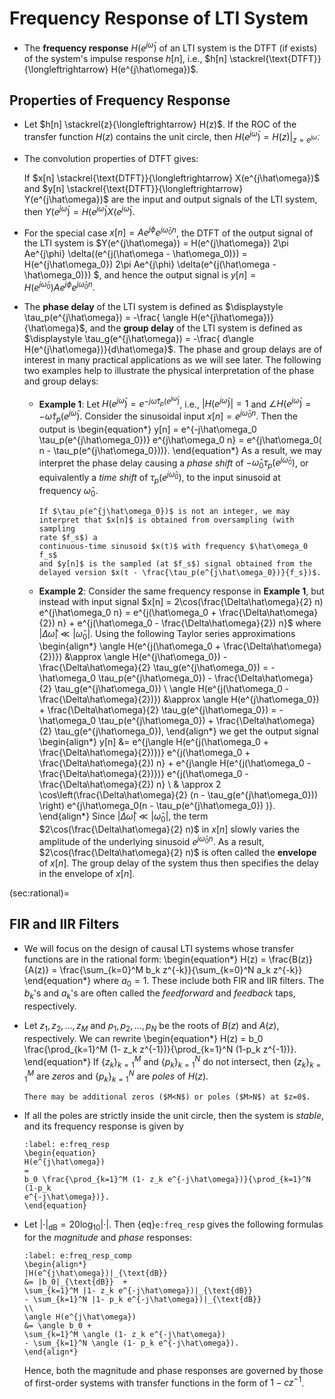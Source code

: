 # Frequency Response of LTI System

* The **frequency response** $H(e^{j\hat\omega})$ of an LTI system is
  the DTFT (if exists) of the system's impulse response $h[n]$, i.e.,
  $h[n] \stackrel{\text{DTFT}}{\longleftrightarrow}
  H(e^{j\hat\omega})$.

## Properties of Frequency Response
* Let $h[n] \stackrel{z}{\longleftrightarrow} H(z)$. If the ROC of the
  transfer function $H(z)$ contains the unit circle, then $H(e^{j\hat\omega})
  = H(z) \big|_{z=e^{j\hat\omega}}$. 

* The convolution properties of DTFT gives:

  If $x[n] \stackrel{\text{DTFT}}{\longleftrightarrow}
  X(e^{j\hat\omega})$ and $y[n] \stackrel{\text{DTFT}}{\longleftrightarrow}
  Y(e^{j\hat\omega})$ are the input and output signals of the LTI
  system, then $Y(e^{j\hat\omega}) =  H(e^{j\hat\omega})
  X(e^{j\hat\omega})$.

* For the special case $x[n] = Ae^{j\phi} e^{j\hat\omega_0 n}$, the
  DTFT of the output signal of the LTI system is $Y(e^{j\hat\omega}) =
  H(e^{j\hat\omega}) 2\pi Ae^{j\phi} \delta((e^{j(\hat\omega -
  \hat\omega_0)}) = H(e^{j\hat\omega_0}) 2\pi Ae^{j\phi}
  \delta(e^{j(\hat\omega - \hat\omega_0)}) $, and hence the output
  signal is $y[n] = H(e^{j\hat\omega_0}) Ae^{j\phi} e^{j\hat\omega_0
  n}$.

* The **phase delay** of the LTI system is defined as $\displaystyle
  \tau_p(e^{j\hat\omega}) = -\frac{ \angle
  H(e^{j\hat\omega})}{\hat\omega}$, and the **group delay** of the LTI
  system is defined as $\displaystyle \tau_g(e^{j\hat\omega}) =
  -\frac{ d\angle H(e^{j\hat\omega})}{d\hat\omega}$. The phase and
  group delays are of interest in many practical applications as we
  will see later. The following two examples help to illustrate the
  physical interpretation of the phase and group delays:

  - **Example 1**:  Let $\displaystyle H(e^{j\hat\omega}) =
    e^{-j\hat\omega  \tau_p(e^{j\hat\omega})}$, i.e.,
    $|H(e^{j\hat\omega})| = 1$ and $\angle H(e^{j\hat\omega}) =
    -\hat\omega \tau_p(e^{j\hat\omega})$. Consider the sinusoidal input
    $x[n] = e^{j\hat\omega_0 n}$. Then the output is 
    \begin{equation*}
    y[n] = e^{-j\hat\omega_0 \tau_p(e^{j\hat\omega_0})} e^{j\hat\omega_0 n} =
    e^{j\hat\omega_0( n - \tau_p(e^{j\hat\omega_0}))}. 
    \end{equation*}
    As a result, we may interpret the phase delay
    causing a *phase shift* of  $-\hat\omega_0
    \tau_p(e^{j\hat\omega_0})$, or equivalently a *time shift* of
    $\tau_p(e^{j\hat\omega_0})$, to the input sinusoid at frequency
    $\hat\omega_0$. 
    ```{tip}
    If $\tau_p(e^{j\hat\omega_0})$ is not an integer, we may
    interpret that $x[n]$ is obtained from oversampling (with sampling
    rate $f_s$) a
    continuous-time sinusoid $x(t)$ with frequency $\hat\omega_0 f_s$
    and $y[n]$ is the sampled (at $f_s$) signal obtained from the
    delayed version $x(t - \frac{\tau_p(e^{j\hat\omega_0})}{f_s})$.
    ```

  - **Example 2**: Consider the same frequency response in **Example
    1**, but instead with input signal $x[n] =
    2\cos(\frac{\Delta\hat\omega}{2} n) e^{j\hat\omega_0 n} =
    e^{j(\hat\omega_0 + \frac{\Delta\hat\omega}{2}) n} +
    e^{j(\hat\omega_0 - \frac{\Delta\hat\omega}{2}) n}$ where
    $|\Delta\hat\omega| \ll |\hat\omega_0|$. Using the following 
    Taylor series approximations
    \begin{align*}
    \angle H(e^{j(\hat\omega_0 + \frac{\Delta\hat\omega}{2})}) 
    &\approx 
    \angle H(e^{j\hat\omega_0}) - \frac{\Delta\hat\omega}{2} \tau_g(e^{j\hat\omega_0})
    = -  \hat\omega_0 \tau_p(e^{j\hat\omega_0}) -
    \frac{\Delta\hat\omega}{2} \tau_g(e^{j\hat\omega_0})
    \\
    \angle H(e^{j(\hat\omega_0 - \frac{\Delta\hat\omega}{2})}) 
    &\approx 
    \angle H(e^{j\hat\omega_0}) + \frac{\Delta\hat\omega}{2} \tau_g(e^{j\hat\omega_0})
    = -  \hat\omega_0 \tau_p(e^{j\hat\omega_0}) +
    \frac{\Delta\hat\omega}{2} \tau_g(e^{j\hat\omega_0}),
    \end{align*}
    we get the output signal
    \begin{align*}
    y[n]
    &=
    e^{j\angle H(e^{j(\hat\omega_0 + \frac{\Delta\hat\omega}{2})})}
    e^{j(\hat\omega_0 + \frac{\Delta\hat\omega}{2}) n}
    + 
    e^{j\angle H(e^{j(\hat\omega_0 - \frac{\Delta\hat\omega}{2})})}
    e^{j(\hat\omega_0 - \frac{\Delta\hat\omega}{2}) n}
    \\
    & \approx
    2 \cos\left(\frac{\Delta\hat\omega}{2} (n -
    \tau_g(e^{j\hat\omega_0})) \right) e^{j\hat\omega_0(n -
    \tau_p(e^{j\hat\omega_0}) )}.
    \end{align*}
    Since $|\Delta\hat\omega| \ll |\hat\omega_0|$, the term
    $2\cos(\frac{\Delta\hat\omega}{2} n)$ in $x[n]$ slowly varies the
    amplitude of the underlying sinusoid $e^{j\hat\omega_0 n}$. As a
    result, $2\cos(\frac{\Delta\hat\omega}{2} n)$ is often called the
    **envelope** of $x[n]$. The group delay of the system thus then
    specifies the delay in the envelope of $x[n]$.

(sec:rational)=
## FIR and IIR Filters
* We will focus on the design of causal LTI systems whose transfer
  functions are in the rational form:
  \begin{equation*}
  H(z) = \frac{B(z)}{A(z)} = \frac{\sum_{k=0}^M b_k z^{-k}}{\sum_{k=0}^N a_k z^{-k}}
  \end{equation*}
  where $a_0 = 1$. These include both FIR and IIR filters. The $b_k$'s
  and $a_k$'s are often called the *feedforward* and *feedback* taps,
  respectively.

* Let $z_1, z_2, \ldots, z_M$ and $p_1, p_2, \ldots, p_N$ be the roots
  of $B(z)$ and $A(z)$, respectively. We can rewrite
  \begin{equation*}
  H(z) = b_0 \frac{\prod_{k=1}^M (1- z_k z^{-1})}{\prod_{k=1}^N (1-p_k
  z^{-1})}.
  \end{equation*}
  If $\{z_k\}_{k=1}^M$ and $\{p_k\}_{k=1}^N$ do not intersect, then
  $\{z_k\}_{k=1}^M$ are *zeros* and $\{p_k\}_{k=1}^N$ are *poles*
  of $H(z)$.
  ```{caution}
  There may be additional zeros ($M<N$) or poles ($M>N$) at $z=0$.
  ```
* If all the poles are strictly inside the unit circle, then the
  system is *stable*, and its frequency response is given by
  ```{math}
  :label: e:freq_resp
  \begin{equation}
  H(e^{j\hat\omega}) 
  =
  b_0 \frac{\prod_{k=1}^M (1- z_k e^{-j\hat\omega})}{\prod_{k=1}^N (1-p_k
  e^{-j\hat\omega})}.
  \end{equation}
  ```

* Let $|\cdot|_{\text{dB}} = 20 \log_{10} |\cdot|$. Then
  {eq}`e:freq_resp` gives the following formulas for the *magnitude*
  and *phase* responses:
  ```{math}
  :label: e:freq_resp_comp
  \begin{align*}
  |H(e^{j\hat\omega})|_{\text{dB}} 
  &= |b_0|_{\text{dB}}  + 
  \sum_{k=1}^M |1- z_k e^{-j\hat\omega})|_{\text{dB}} 
  - \sum_{k=1}^N |1- p_k e^{-j\hat\omega})|_{\text{dB}} 
  \\
  \angle H(e^{j\hat\omega})
  &= \angle b_0 + 
  \sum_{k=1}^M \angle (1- z_k e^{-j\hat\omega})
  - \sum_{k=1}^N \angle (1- p_k e^{-j\hat\omega}).
  \end{align*}
  ```
  Hence, both the magnitude and phase responses are governed by those
  of first-order systems with transfer functions in the form of
  $1-cz^{-1}$. 

